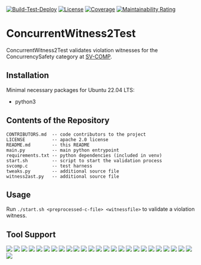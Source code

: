 [![Build-Test-Deploy](https://github.com/ftsrg/ConcurrentWitness2Test/actions/workflows/linux-build-test-deploy.yml/badge.svg)](https://github.com/ftsrg/ConcurrentWitness2Test/actions/workflows/linux-build-test-deploy.yml)
[![License](https://img.shields.io/badge/License-Apache_2.0-blue.svg)](https://opensource.org/licenses/Apache-2.0)
[![Coverage](https://sonarcloud.io/api/project_badges/measure?project=ftsrg_ConcurrentWitness2Test&metric=coverage)](https://sonarcloud.io/summary/new_code?id=ftsrg_ConcurrentWitness2Test)
[![Maintainability Rating](https://sonarcloud.io/api/project_badges/measure?project=ftsrg_ConcurrentWitness2Test&metric=sqale_rating)](https://sonarcloud.io/summary/new_code?id=ftsrg_ConcurrentWitness2Test)


# ConcurrentWitness2Test 

ConcurrentWitness2Test validates violation witnesses for the ConcurrencySafety category at [SV-COMP](https://sv-comp.sosy-lab.org/).

## Installation

Minimal necessary packages for Ubuntu 22.04 LTS:
* python3

## Contents of the Repository
```
CONTRIBUTORS.md  -- code contributors to the project
LICENSE          -- apache 2.0 license
README.md        -- this README
main.py          -- main python entrypoint
requirements.txt -- python dependencies (included in venv)
start.sh         -- script to start the validation process
svcomp.c         -- test harness
tweaks.py        -- additional source file
witness2ast.py   -- additional source file
```

## Usage
Run `./start.sh <preprocessed-c-file> <witnessfile>` to validate a violation witness. 

## Tool Support

[![](https://ftsrg.mit.bme.hu/ConcurrentWitness2Test/benchmark-results/main/bubaak/badge.svg)](https://ftsrg.mit.bme.hu/ConcurrentWitness2Test/benchmark-results/main/bubaak/)
[![](https://ftsrg.mit.bme.hu/ConcurrentWitness2Test/benchmark-results/main/cbmc/badge.svg)](https://ftsrg.mit.bme.hu/ConcurrentWitness2Test/benchmark-results/main/cbmc/)
[![](https://ftsrg.mit.bme.hu/ConcurrentWitness2Test/benchmark-results/main/coveriteam-verifier-algo-selection/badge.svg)](https://ftsrg.mit.bme.hu/ConcurrentWitness2Test/benchmark-results/main/coveriteam-verifier-algo-selection/)
[![](https://ftsrg.mit.bme.hu/ConcurrentWitness2Test/benchmark-results/main/coveriteam-verifier-parallel-portfolio/badge.svg)](https://ftsrg.mit.bme.hu/ConcurrentWitness2Test/benchmark-results/main/coveriteam-verifier-parallel-portfolio/)
[![](https://ftsrg.mit.bme.hu/ConcurrentWitness2Test/benchmark-results/main/cpa-lockator/badge.svg)](https://ftsrg.mit.bme.hu/ConcurrentWitness2Test/benchmark-results/main/cpa-lockator/)
[![](https://ftsrg.mit.bme.hu/ConcurrentWitness2Test/benchmark-results/main/cpachecker/badge.svg)](https://ftsrg.mit.bme.hu/ConcurrentWitness2Test/benchmark-results/main/cpachecker/)
[![](https://ftsrg.mit.bme.hu/ConcurrentWitness2Test/benchmark-results/main/cseq/badge.svg)](https://ftsrg.mit.bme.hu/ConcurrentWitness2Test/benchmark-results/main/cseq/)
[![](https://ftsrg.mit.bme.hu/ConcurrentWitness2Test/benchmark-results/main/dartagnan/badge.svg)](https://ftsrg.mit.bme.hu/ConcurrentWitness2Test/benchmark-results/main/dartagnan/)
[![](https://ftsrg.mit.bme.hu/ConcurrentWitness2Test/benchmark-results/main/deagle/badge.svg)](https://ftsrg.mit.bme.hu/ConcurrentWitness2Test/benchmark-results/main/deagle/)
[![](https://ftsrg.mit.bme.hu/ConcurrentWitness2Test/benchmark-results/main/divine/badge.svg)](https://ftsrg.mit.bme.hu/ConcurrentWitness2Test/benchmark-results/main/divine/)
[![](https://ftsrg.mit.bme.hu/ConcurrentWitness2Test/benchmark-results/main/ebf/badge.svg)](https://ftsrg.mit.bme.hu/ConcurrentWitness2Test/benchmark-results/main/ebf/)
[![](https://ftsrg.mit.bme.hu/ConcurrentWitness2Test/benchmark-results/main/esbmc-incr/badge.svg)](https://ftsrg.mit.bme.hu/ConcurrentWitness2Test/benchmark-results/main/esbmc-incr/)
[![](https://ftsrg.mit.bme.hu/ConcurrentWitness2Test/benchmark-results/main/esbmc-kind/badge.svg)](https://ftsrg.mit.bme.hu/ConcurrentWitness2Test/benchmark-results/main/esbmc-kind/)
[![](https://ftsrg.mit.bme.hu/ConcurrentWitness2Test/benchmark-results/main/goblint/badge.svg)](https://ftsrg.mit.bme.hu/ConcurrentWitness2Test/benchmark-results/main/goblint/)
[![](https://ftsrg.mit.bme.hu/ConcurrentWitness2Test/benchmark-results/main/graves-par/badge.svg)](https://ftsrg.mit.bme.hu/ConcurrentWitness2Test/benchmark-results/main/graves-par/)
[![](https://ftsrg.mit.bme.hu/ConcurrentWitness2Test/benchmark-results/main/graves/badge.svg)](https://ftsrg.mit.bme.hu/ConcurrentWitness2Test/benchmark-results/main/graves/)
[![](https://ftsrg.mit.bme.hu/ConcurrentWitness2Test/benchmark-results/main/infer/badge.svg)](https://ftsrg.mit.bme.hu/ConcurrentWitness2Test/benchmark-results/main/infer/)
[![](https://img.shields.io/badge/lazycseq-Unknown%20(0/0/0)-lightgrey)](https://ftsrg.mit.bme.hu/ConcurrentWitness2Test/benchmark-results/main/lazycseq/)
[![](https://ftsrg.mit.bme.hu/ConcurrentWitness2Test/benchmark-results/main/lf-checker/badge.svg)](https://ftsrg.mit.bme.hu/ConcurrentWitness2Test/benchmark-results/main/lf-checker/)
[![](https://ftsrg.mit.bme.hu/ConcurrentWitness2Test/benchmark-results/main/pesco/badge.svg)](https://ftsrg.mit.bme.hu/ConcurrentWitness2Test/benchmark-results/main/pesco/)
[![](https://ftsrg.mit.bme.hu/ConcurrentWitness2Test/benchmark-results/main/pichecker/badge.svg)](https://ftsrg.mit.bme.hu/ConcurrentWitness2Test/benchmark-results/main/pichecker/)
[![](https://ftsrg.mit.bme.hu/ConcurrentWitness2Test/benchmark-results/main/symbiotic/badge.svg)](https://ftsrg.mit.bme.hu/ConcurrentWitness2Test/benchmark-results/main/symbiotic/)
[![](https://ftsrg.mit.bme.hu/ConcurrentWitness2Test/benchmark-results/main/theta/badge.svg)](https://ftsrg.mit.bme.hu/ConcurrentWitness2Test/benchmark-results/main/theta/)
[![](https://ftsrg.mit.bme.hu/ConcurrentWitness2Test/benchmark-results/main/uautomizer/badge.svg)](https://ftsrg.mit.bme.hu/ConcurrentWitness2Test/benchmark-results/main/uautomizer/)
[![](https://ftsrg.mit.bme.hu/ConcurrentWitness2Test/benchmark-results/main/ugemcutter/badge.svg)](https://ftsrg.mit.bme.hu/ConcurrentWitness2Test/benchmark-results/main/ugemcutter/)
[![](https://ftsrg.mit.bme.hu/ConcurrentWitness2Test/benchmark-results/main/utaipan/badge.svg)](https://ftsrg.mit.bme.hu/ConcurrentWitness2Test/benchmark-results/main/utaipan/)
